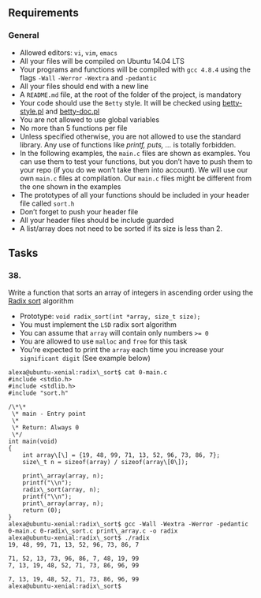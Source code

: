 ## Requirements

### General

- Allowed editors: `vi`, `vim`, `emacs`
- All your files will be compiled on Ubuntu 14.04 LTS
- Your programs and functions will be compiled with `gcc 4.8.4` using the flags `-Wall` `-Werror` `-Wextra` and `-pedantic`
- All your files should end with a new line
- A `README.md` file, at the root of the folder of the project, is mandatory
- Your code should use the `Betty` style. It will be checked using [betty-style.pl](https://github.com/hs-hq/Betty/blob/master/betty-style.pl "betty-style.pl") and [betty-doc.pl](https://github.com/hs-hq/Betty/blob/master/betty-doc.pl "betty-doc.pl")
- You are not allowed to use global variables
- No more than 5 functions per file
- Unless specified otherwise, you are not allowed to use the standard library. Any use of functions like _printf, puts, …_ is totally forbidden.
- In the following examples, the `main.c` files are shown as examples. You can use them to test your functions, but you don’t have to push them to your repo (if you do we won’t take them into account). We will use our own `main.c` files at compilation. Our `main.c` files might be different from the one shown in the examples
- The prototypes of all your functions should be included in your header file called `sort.h`
- Don’t forget to push your header file
- All your header files should be include guarded
- A list/array does not need to be sorted if its size is less than 2.

## Tasks

### 38.

Write a function that sorts an array of integers in ascending order using the [Radix sort](/rltoken/gEDsl63pd3J_pt5ywkTE4w "Radix sort") algorithm

- Prototype: `void radix_sort(int *array, size_t size);`
- You must implement the `LSD` radix sort algorithm
- You can assume that `array` will contain only numbers `>= 0`
- You are allowed to use `malloc` and `free` for this task
- You’re expected to print the `array` each time you increase your `significant digit` (See example below)

```
alexa@ubuntu-xenial:radix\_sort$ cat 0-main.c
#include <stdio.h>
#include <stdlib.h>
#include "sort.h"

/\*\*
 \* main - Entry point
 \*
 \* Return: Always 0
 \*/
int main(void)
{
    int array\[\] = {19, 48, 99, 71, 13, 52, 96, 73, 86, 7};
    size\_t n = sizeof(array) / sizeof(array\[0\]);

    print\_array(array, n);
    printf("\\n");
    radix\_sort(array, n);
    printf("\\n");
    print\_array(array, n);
    return (0);
}
alexa@ubuntu-xenial:radix\_sort$ gcc -Wall -Wextra -Werror -pedantic 0-main.c 0-radix\_sort.c print\_array.c -o radix
alexa@ubuntu-xenial:radix\_sort$ ./radix
19, 48, 99, 71, 13, 52, 96, 73, 86, 7

71, 52, 13, 73, 96, 86, 7, 48, 19, 99
7, 13, 19, 48, 52, 71, 73, 86, 96, 99

7, 13, 19, 48, 52, 71, 73, 86, 96, 99
alexa@ubuntu-xenial:radix\_sort$
```
